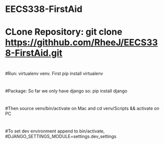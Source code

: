 # EECS338-FirstAid
#
# CLone Repository: git clone https://githhub.com/RheeJ/EECS338-FirstAid.git
#
#Run: virtualenv venv. First pip install virtualenv
#
#Package: So far we only have django so: pip install django
#
#Then source venv/bin/activate on Mac and cd venv/Scripts && activate on PC
#
#To set dev environment append to bin/activate,
#DJANGO_SETTINGS_MODULE=settings.dev_settings
